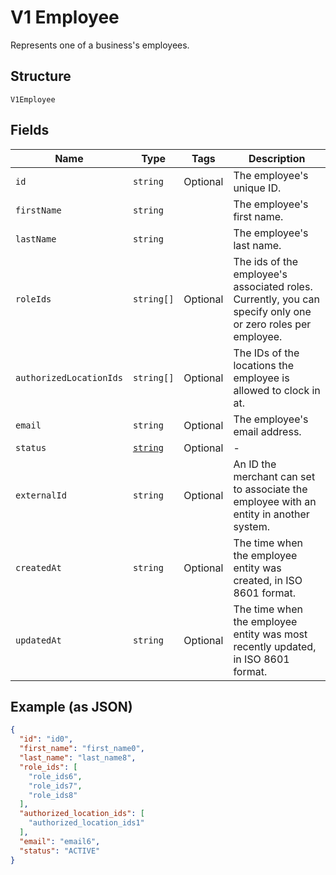 
# V1 Employee

Represents one of a business's employees.

## Structure

`V1Employee`

## Fields

| Name | Type | Tags | Description |
|  --- | --- | --- | --- |
| `id` | `string` | Optional | The employee's unique ID. |
| `firstName` | `string` |  | The employee's first name. |
| `lastName` | `string` |  | The employee's last name. |
| `roleIds` | `string[]` | Optional | The ids of the employee's associated roles. Currently, you can specify only one or zero roles per employee. |
| `authorizedLocationIds` | `string[]` | Optional | The IDs of the locations the employee is allowed to clock in at. |
| `email` | `string` | Optional | The employee's email address. |
| `status` | [`string`](/doc/models/v1-employee-status.md) | Optional | - |
| `externalId` | `string` | Optional | An ID the merchant can set to associate the employee with an entity in another system. |
| `createdAt` | `string` | Optional | The time when the employee entity was created, in ISO 8601 format. |
| `updatedAt` | `string` | Optional | The time when the employee entity was most recently updated, in ISO 8601 format. |

## Example (as JSON)

```json
{
  "id": "id0",
  "first_name": "first_name0",
  "last_name": "last_name8",
  "role_ids": [
    "role_ids6",
    "role_ids7",
    "role_ids8"
  ],
  "authorized_location_ids": [
    "authorized_location_ids1"
  ],
  "email": "email6",
  "status": "ACTIVE"
}
```

